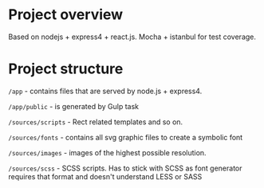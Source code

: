 # Project overview

Based on nodejs + express4 + react.js. Mocha + istanbul for test coverage.

# Project structure

`/app` - contains files that are served by node.js + express4.

`/app/public` - is generated by Gulp task

`/sources/scripts` - Rect related templates and so on.

`/sources/fonts` - contains all svg graphic files to create a symbolic font

`/sources/images` - images of the highest possible resolution.

`/sources/scss` - SCSS scripts. Has to stick with SCSS as font generator requires that format and doesn't understand LESS or SASS
